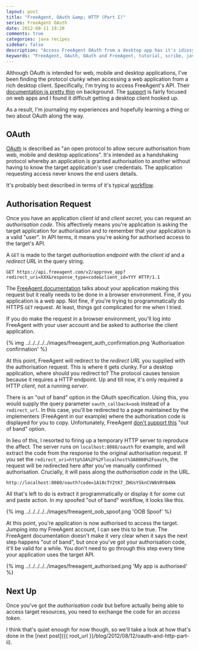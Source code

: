```yaml
---
layout: post
title: "FreeAgent, OAuth &amp; HTTP (Part I)"
series: FreeAgent OAuth
date: 2012-08-11 19:20
comments: true
categories: java recipes
sidebar: false
description: "Access FreeAgent OAuth from a desktop app has it's idiosyncrasies, the hardest part is covering the redirect part of the protocol. Find out how I did it here."
keywords: "FreeAgent, OAuth, OAuth and FreeAgent, tutorial, scribe, java, google oauth"
---
```


Although OAuth is intended for web, mobile and desktop applications, I've been finding the protocol clunky when accessing a web application from a rich desktop client. Specifically, I'm trying to access FreeAgent's API. Their [documentation is pretty thin](https://dev.freeagent.com/docs/oauth) on background. The [support](https://groups.google.com/forum/#!forum/freeagent_api) is fairly focused on web apps and I found it difficult getting a desktop client hooked up.

As a result, I'm journaling my experiences and hopefully learning a thing or two about OAuth along the way.

<!-- more -->

## OAuth

[OAuth](http://www.oauth.net) is described as "an open protocol to allow secure authorisation from web, mobile and desktop applications". It's intended as a handshaking protocol whereby an application is granted authorisation to another without having to know the target application's user credentials. The application requesting access never knows the end users details.

It's probably best described in terms of it's typical [workflow](http://hueniverse.com/oauth/guide/workflow/).


## Authorisation Request

Once you have an application _client id_ and _client secret_, you can request an _authorisation code_. This affectively means you're application is asking the target application for authorisation and to remember that your application is a valid "user". In API terms, it means you're asking for authorised access to the target's API.

A `GET` is made to the target _authorisation endpoint_ with the _client id_ and a _redirect URL_ in the query string.

    GET https://api.freeagent.com/v2/approve_app?redirect_uri=XXX&response_type=code&client_id=YYY HTTP/1.1

The [FreeAgent documentation](https://dev.freeagent.com/docs/oauth) talks about your application making this request but it really needs to be done in a browser environment. Fine, if you application is a web app. Not fine, if you're trying to programmatically do HTTPS `GET` request. At least, things got complicated for me when I tried.

If you do make the request in a browser environment, you'll log into FreeAgent with your user account and be asked to authorise the client application.

{% img ../../../../../images/freeagent_auth_confirmation.png 'Authorisation confirmation' %}

At this point, FreeAgent will redirect to the _redirect URL_ you supplied with the authorisation request. This is where it gets clunky. For a desktop application, where should you redirect to? The protocol causes tension because it requires a HTTP endpoint. Up and till now, it's only required a HTTP _client_, not a running _server_.

There is an "out of band" option in the OAuth specification. Using this, you would supply the query parameter `oauth_callback=oob` instead of a `redirect_url`. In this case, you'll be redirected to a page maintained by the implementers (FreeAgent in our example) where the authorisation code is displayed for you to copy. Unfortunately, FreeAgent [don't support this](https://groups.google.com/forum/?fromgroups#!topic/freeagent_api/Rbld9sm0GOA) "out of band" option.

In lieu of this, I resorted to firing up a temporary HTTP server to reproduce the affect. The server runs on `localhost:8088/oauth` for example, and will extract the code from the response to the original authorisation request. If you set the `redirect_uri=http%3A%2F%2Flocalhost%3A8080%2Foauth`, the request will be redirected here after you've manually confirmed authorisation. Crucially, it will pass along the _authorisation code_ in the URL.

    http://localhost:8080/oauth?code=1A18cTY2tK7_ZHUsYSknCVWbVRYB4Nk

All that's left to do is extract it programmatically or display it for some cut and paste action. In my spoofed "out of band" workflow, it looks like this.

{% img ../../../../../images/freeagent_oob_spoof.png 'OOB Spoof' %}


At this point, you're application is now authorised to access the target. Jumping into my FreeAgent account, I can see this to be true. The FreeAgent documentation doesn't make it very clear when it says the next step happens "out of band", but once you've got your authorisation code, it'll be valid for a while. You don't need to go through this step every time your application uses the target API.

{% img ../../../../../images/freeagent_authorised.png 'My app is authorised' %}

## Next Up

Once you've got the _authorisation code_ but before actually being able to access target resources, you need to exchange the code for an _access token_.

I think that's quiet enough for now though, so we'll take a look at how that's done in the [next post]({{ root_url }}/blog/2012/08/12/oauth-and-http-part-ii).

